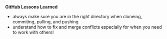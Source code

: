 #
**GitHub Lessons Learned**
- always make sure you are in the right directory when cloneing, commiting, pulling, and pushing
- understand how to fix and merge conflicts especially for when you need to work with others!

